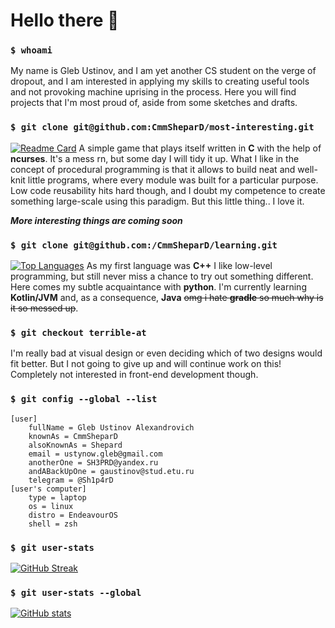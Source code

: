 # Hello there 👋

### `$ whoami`
My name is Gleb Ustinov, and I am yet another CS student on the verge of dropout, and I am interested in applying my skills to creating useful tools and not provoking machine uprising in the process. Here you will find projects that I'm most proud of, aside from some sketches and drafts.

### `$ git clone git@github.com:CmmSheparD/most-interesting.git`
[![Readme Card](https://github-readme-stats.vercel.app/api/pin/?username=CmmSheparD&repo=game-of-life&theme=tokyonight)](https://github.com/CmmSheparD/game-of-life)
A simple game that plays itself written in **C** with the help of **ncurses**. It's a mess rn, but some day I will tidy it up. What I like in the concept of procedural programming is that it allows to build neat and well-knit little programs, where every module was built for a particular purpose. Low code reusability hits hard though, and I doubt my competence to create something large-scale using this paradigm. But this little thing.. I love it.

***More interesting things are coming soon***

### `$ git clone git@github.com:/CmmSheparD/learning.git`
[![Top Languages](https://github-readme-stats.vercel.app/api/top-langs/?username=CmmSheparD&layout=compact&theme=tokyonight)](https://github.com/anuraghazra/github-readme-stats)
As my first language was **C++** I like low-level programming, but still never miss a chance to try out something different. Here comes my subtle acquaintance with **python**. I'm currently learning **Kotlin/JVM** and, as a consequence, **Java** ~~omg i hate **gradle** so much why is it so messed up~~.

### `$ git checkout terrible-at`
I'm really bad at visual design or even deciding which of two designs would fit better. But I not going to give up and will continue work on this! Completely not interested in front-end development though.

### `$ git config --global --list`
```
[user]
	fullName = Gleb Ustinov Alexandrovich
	knownAs = CmmSheparD
	alsoKnownAs = Shepard
	email = ustynow.gleb@gmail.com
	anotherOne = SH3PRD@yandex.ru
	andABackUpOne = gaustinov@stud.etu.ru
	telegram = @Sh1p4rD
[user's computer]
	type = laptop
	os = linux
	distro = EndeavourOS
	shell = zsh
```

### `$ git user-stats`

[![GitHub Streak](https://github-readme-streak-stats.herokuapp.com/?user=CmmSheparD&theme=tokyonight)](https://git.io/streak-stats)

### `$ git user-stats --global`

[![GitHub stats](https://github-readme-stats.vercel.app/api?username=CmmSheparD&show_icons=true&theme=tokyonight)](https://github.com/anuraghazra/github-readme-stats)